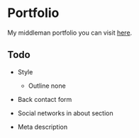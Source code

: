 # Portfolio
My middleman portfolio you can visit <a target="_blank" href="http://solaldussout-revel.com">here</a>.

## Todo
  
- Style
  - Outline none
 
- Back contact form
- Social networks in about section
- Meta description

